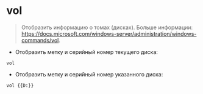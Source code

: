 # vol

> Отобразить информацию о томах (дисках).
> Больше информации: <https://docs.microsoft.com/windows-server/administration/windows-commands/vol>.

- Отобразить метку и серийный номер текущего диска:

`vol`

- Отобразить метку и серийный номер указанного диска:

`vol {{D:}}`

